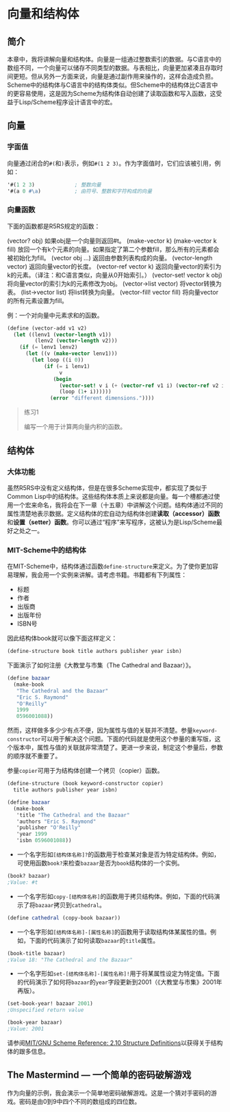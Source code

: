 # 向量和结构体

## 简介

本章中，我将讲解向量和结构体。向量是一组通过整数索引的数据。与C语言中的数组不同，一个向量可以储存不同类型的数据。与表相比，向量更加紧凑且存取时间更短。但从另外一方面来说，向量是通过副作用来操作的，这样会造成负担。Scheme中的结构体与C语言中的结构体类似。但Scheme中的结构体比C语言中的更容易使用，这是因为Scheme为结构体自动创建了读取函数和写入函数，这受益于Lisp/Scheme程序设计语言中的宏。

## 向量

### 字面值

向量通过闭合的`#(`和`)`表示，例如`#(1 2 3)`。作为字面值时，它们应该被引用，例如：

```scheme
'#(1 2 3)             ; 整数向量
'#(a 0 #\a)           ; 由符号、整数和字符构成的向量
```

### 向量函数

下面的函数都是R5RS规定的函数：

(vector? obj)
	如果obj是一个向量则返回#t。
(make-vector k)
(make-vector k fill)
	放回一个有k个元素的向量。如果指定了第二个参数fill，那么所有的元素都会被初始化为fill。
(vector obj …)
	返回由参数列表构成的向量。
(vector-length vector)
	返回向量vector的长度。
(vector-ref vector k)
	返回向量vector的索引为k的元素。（译注：和C语言类似，向量从0开始索引。）
(vector-set! vector k obj)
	将向量vector的索引为k的元素修改为obj。
(vector->list vector)
	将vector转换为表。
(list->vector list)
	将list转换为向量。
(vector-fill! vector fill)
	将向量vector的所有元素设置为fill。

例：一个对向量中元素求和的函数。

```scheme
(define (vector-add v1 v2)
  (let ((lenv1 (vector-length v1))
     	 (lenv2 (vector-length v2)))
    (if (= lenv1 lenv2)
      (let ((v (make-vector lenv1)))
        (let loop ((i 0))
     	    (if (= i lenv1)
     		     v
     		   (begin
     		     (vector-set! v i (+ (vector-ref v1 i) (vector-ref v2 i)))
     		     (loop (1+ i))))))
     	      (error "different dimensions."))))
```

> 练习1
> 
> 编写一个用于计算两向量内积的函数。

## 结构体

### 大体功能

虽然R5RS中没有定义结构体，但是在很多Scheme实现中，都实现了类似于Common Lisp中的结构体。这些结构体本质上来说都是向量。每一个槽都通过使用一个宏来命名，我将会在下一章（十五章）中讲解这个问题。结构体通过不同的属性清楚地表示数据。定义结构体的宏自动为结构体创建**读取（accessor）函数**和**设置（setter）函数**。你可以通过“程序”来写程序，这被认为是Lisp/Scheme最好之处之一。

### MIT-Scheme中的结构体

在MIT-Scheme中，结构体通过函数`define-structure`来定义。为了使你更加容易理解，我会用一个实例来讲解。请考虑书籍。书籍都有下列属性：

+ 标题
+ 作者
+ 出版商
+ 出版年份
+ ISBN号

因此结构体book就可以像下面这样定义：

```scheme
(define-structure book title authors publisher year isbn)
```

下面演示了如何注册《大教堂与市集（The Cathedral and Bazaar）》。

```scheme
(define bazaar 
  (make-book 
   "The Cathedral and the Bazaar"
   "Eric S. Raymond"
   "O'Reilly"
   1999
   0596001088))
```

然而，这样做多多少少有点不便，因为属性与值的关联并不清楚。参量`keyword-constructor`可以用于解决这个问题。下面的代码就是使用这个参量的重写版，这个版本中，属性与值的关联就非常清楚了。更进一步来说，制定这个参量后，参数的顺序就不重要了。

参量`copier`可用于为结构体创建一个拷贝（copier）函数。

```scheme
(define-structure (book keyword-constructor copier) 
  title authors publisher year isbn)

(define bazaar 
  (make-book 
   'title "The Cathedral and the Bazaar"
   'authors "Eric S. Raymond"
   'publisher "O'Reilly"
   'year 1999	
   'isbn 0596001088))
```

+ 一个名字形如`[结构体名称]?`的函数用于检查某对象是否为特定结构体。例如，可使用函数`book?`来检查`bazaar`是否为`book`结构体的一个实例。

```scheme
(book? bazaar)
;Value: #t
```

+ 一个名字形如`copy-[结构体名称]`的函数用于拷贝结构体。例如，下面的代码演示了将`bazaar`拷贝到`cathedral`。

```scheme
(define cathedral (copy-book bazaar))
```

+ 一个名字形如`[结构体名称]-[属性名称]`的函数用于读取结构体某属性的值。例如，下面的代码演示了如何读取`bazaar`的`title`属性。

```scheme
(book-title bazaar)
;Value 18: "The Cathedral and the Bazaar"
```

+ 一个名字形如`set-[结构体名称]-[属性名称]!`用于将某属性设定为特定值。下面的代码演示了如何将`bazaar`的`year`字段更新到2001（《大教堂与市集》2001年再版）。

```scheme
(set-book-year! bazaar 2001)
;Unspecified return value

(book-year bazaar)
;Value: 2001
```

请参阅[MIT/GNU Scheme Reference: 2.10 Structure Definitions](www.gnu.org/software/mit-scheme/documentation/scheme_3.html#SEC41)以获得关于结构体的跟多信息。


## The Mastermind — 一个简单的密码破解游戏

作为向量的示例，我会演示一个简单地密码破解游戏。这是一个猜对手密码的游戏。密码是由0到9中四个不同的数组成的四位数。

